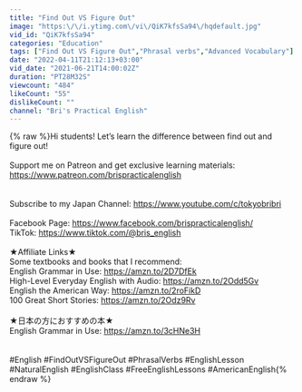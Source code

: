 ```yaml
---
title: "Find Out VS Figure Out"
image: "https:\/\/i.ytimg.com\/vi\/QiK7kfsSa94\/hqdefault.jpg"
vid_id: "QiK7kfsSa94"
categories: "Education"
tags: ["Find Out VS Figure Out","Phrasal verbs","Advanced Vocabulary"]
date: "2022-04-11T21:12:13+03:00"
vid_date: "2021-06-21T14:00:02Z"
duration: "PT28M32S"
viewcount: "484"
likeCount: "55"
dislikeCount: ""
channel: "Bri's Practical English"
---
```

{% raw %}Hi students! Let’s learn the difference between find out and figure out!<br /><br />Support me on Patreon and get exclusive learning materials:<br /><a rel="nofollow" target="blank" href="https://www.patreon.com/brispracticalenglish">https://www.patreon.com/brispracticalenglish</a><br /><br /><br />Subscribe to my Japan Channel: <a rel="nofollow" target="blank" href="https://www.youtube.com/c/tokyobribri">https://www.youtube.com/c/tokyobribri</a><br /><br />Facebook Page: <a rel="nofollow" target="blank" href="https://www.facebook.com/brispracticalenglish/">https://www.facebook.com/brispracticalenglish/</a><br />TikTok: <a rel="nofollow" target="blank" href="https://www.tiktok.com/@bris_english">https://www.tiktok.com/@bris_english</a><br /> <br />★Affiliate Links★<br />Some textbooks and books that I recommend:<br />English Grammar in Use: <a rel="nofollow" target="blank" href="https://amzn.to/2D7DfEk">https://amzn.to/2D7DfEk</a><br />High-Level Everyday English with Audio: <a rel="nofollow" target="blank" href="https://amzn.to/2Odd5Gv">https://amzn.to/2Odd5Gv</a><br />English the American Way: <a rel="nofollow" target="blank" href="https://amzn.to/2roFikD">https://amzn.to/2roFikD</a><br />100 Great Short Stories: <a rel="nofollow" target="blank" href="https://amzn.to/2Odz9Rv">https://amzn.to/2Odz9Rv</a><br /><br />★日本の方におすすめの本★<br />English Grammar in Use: <a rel="nofollow" target="blank" href="https://amzn.to/3cHNe3H">https://amzn.to/3cHNe3H</a><br /><br /><br />#English #FindOutVSFigureOut #PhrasalVerbs #EnglishLesson #NaturalEnglish #EnglishClass #FreeEnglishLessons #AmericanEnglish{% endraw %}
